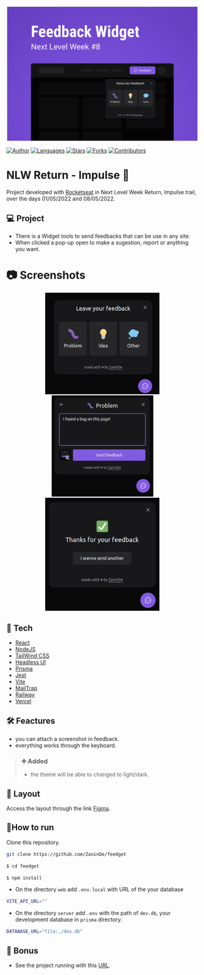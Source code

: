 <p align="center" >
    <img alt="folder" src="./.github/folder.png" width="500">
</p>
<p aling="center">

[![Author](https://img.shields.io/badge/author-ZaninDe-ff9000?style=flat-square)](https://github.com/ZaninDe)
[![Languages](https://img.shields.io/github/languages/count/ZaninDe/feedget?color=%23ff9000&style=flat-square)](#)
[![Stars](https://img.shields.io/github/stars/ZaninDe/feedget?color=ff9000&style=flat-square)](https://github.com/ZaninDe/feedget/stargazers)
[![Forks](https://img.shields.io/github/forks/ZaninDe/feedget?color=%23ff9000&style=flat-square)](https://github.com/ZaninDe/feedget/network/members)
[![Contributors](https://img.shields.io/github/contributors/ZaninDe/feedget?color=ff9000&style=flat-square)](https://github.com/ZaninDe/feedget/graphs/contributors)

# NLW Return - Impulse 🚀
Project developed with [Rocketseat](https://www.rocketseat.com.br/) in Next Level Week Return, Impulse trail, over the days 01/05/2022 and 08/05/2022.

## 💻 Project
- There is a Widget tools to send feedbacks that can be use in any site.
- When clicked a pop-up open to make a sugestion, report or anything you want.

# :camera: Screenshots
<div align="center">
   <img src="./.github/options.png" width="300">
   <img src="./.github/describeBug.png" width="267px">
   <img src="./.github/successMessage.png" width="300">
</div>

## 🧪 Tech
- [React](https://reactjs.org/)
- [NodeJS](https://nodejs.org/en/)
- [TailWind CSS](https://tailwindcss.com/)
- [Headless UI](https://headlessui.dev/)
- [Prisma](https://www.prisma.io/)
- [Jest](https://jestjs.io/)
- [Vite](https://vitejs.dev/)
- [MailTrap](https://mailtrap.io/)
- [Railway](https://railway.app/)
- [Vercel](https://vercel.com/)

## 🛠️ Feactures
- you can attach a screenshot in feedback.
- everything works through the keyboard.
> ### ➕ Added
> - the theme will be able to changed to light/dark.

## 🔮 Layout
Access the layout through the link [Figma](https://www.figma.com/community/file/1102912516166573468).

## 📄How to run
Clone this repository.
```bash
git clone https://github.com/ZaninDe/feedget
```
```bash
$ cd feedget
```

```bash
$ npm install
```
- On the directory `web` add `.env.local` with URL of the your database
```bash
VITE_API_URL=""
```
- On the directory `server` add `.env` with the path of `dev.db`, your development database in `prisma` directory.
```bash
DATABASE_URL="file:./dev.db"
```
## 💭 Bonus
- See the project running with this [URL](https://feedget-zaninde.vercel.app/).
